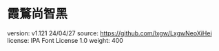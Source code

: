 # 霞鶩尚智黑

version: v1.121 24/04/27
source: https://github.com/lxgw/LxgwNeoXiHei
license: IPA Font License 1.0
weight: 400